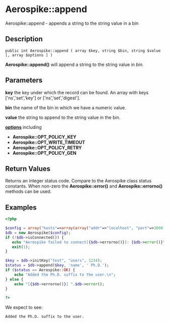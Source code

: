 
# Aerospike::append

Aerospike::append - appends a string to the string value in a bin

## Description

```
public int Aerospike::append ( array $key, string $bin, string $value [, array $options ] )
```

**Aerospike::append()** will append a string to the string value in *bin*.

## Parameters

**key** the key under which the record can be found. An array with keys ['ns','set','key'] or ['ns','set','digest'].

**bin** the name of the bin in which we have a numeric value.

**value** the string to append to the string value in the bin.

**[options](aerospike.md)** including
- **Aerospike::OPT_POLICY_KEY**
- **Aerospike::OPT_WRITE_TIMEOUT**
- **Aerospike::OPT_POLICY_RETRY**
- **Aerospike::OPT_POLICY_GEN**

## Return Values

Returns an integer status code.  Compare to the Aerospike class status
constants.  When non-zero the **Aerospike::error()** and
**Aerospike::errorno()** methods can be used.

## Examples

```php
<?php

$config = array("hosts"=>array(array("addr"=>"localhost", "port"=>3000)));
$db = new Aerospike($config);
if (!$db->isConnected()) {
   echo "Aerospike failed to connect[{$db->errorno()}]: {$db->error()}\n";
   exit(1);
}

$key = $db->initKey("test", "users", 1234);
$status = $db->append($key, 'name', ' Ph.D.');
if ($status == Aerospike::OK) {
    echo "Added the Ph.D. suffix to the user.\n";
} else {
    echo "[{$db->errorno()}] ".$db->error();
}

?>
```

We expect to see:

```
Added the Ph.D. suffix to the user.
```

